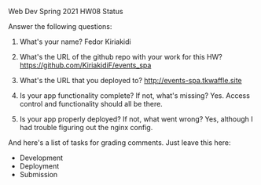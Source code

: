 
Web Dev Spring 2021 HW08 Status

Answer the following questions:


1. What's your name?
Fedor Kiriakidi


2. What's the URL of the github repo with your work for this HW?
https://github.com/KiriakidiF/events_spa


3. What's the URL that you deployed to?
http://events-spa.tkwaffle.site


4. Is your app functionality complete? If not, what's missing?
Yes. Access control and functionality should all be there.


5. Is your app properly deployed? If not, what went wrong?
Yes, although I had trouble figuring out the nginx config.




And here's a list of tasks for grading comments. Just leave this here:
 - Development
 - Deployment
 - Submission
